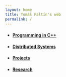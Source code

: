 ```yaml
---
layout: home
title: Tomáš Faltín's web
permalink: /
---
```

* #### [Programming in C++](pages/cpp22)
* #### [Distributed Systems](pages/distra)
* #### [Projects](pages/projects)
* #### [Research](pages/projects)